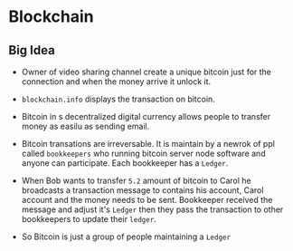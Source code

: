 # Blockchain

## Big Idea
* Owner of video sharing channel create a unique bitcoin just for the connection and when the money arrive it unlock it. 
* `blockchain.info` displays the transaction on bitcoin. 
 
* Bitcoin in s decentralized digital currency allows people to transfer money as easilu as sending email. 
* Bitcoin transations are irreversable. It is maintain by a newrok of ppl called `bookkeepers` who running bitcoin server node software and anyone can participate. Each bookkeeper has a `Ledger`.
* When Bob wants to transfer `5.2` amount of bitcoin to Carol he broadcasts a transaction message to contains his account, Carol account and the money needs to be sent. Bookkeeper received the message and adjust it's `Ledger` then they pass the transaction to other bookkeepers to update their `ledger`. 
* So Bitcoin is just a group of people maintaining a `Ledger`
